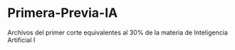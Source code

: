 # Primera-Previa-IA
Archivos del primer corte equivalentes al 30% de la materia de Inteligencia Artificial I
